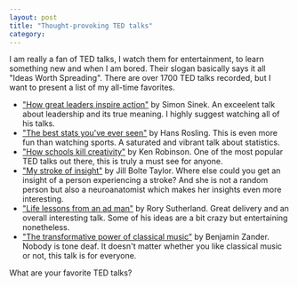 ```yaml
---
layout: post
title: "Thought-provoking TED talks"
category: 
---
```


I am really a fan of TED talks, I watch them for entertainment, to learn something new and when I am bored. Their slogan basically says it all "Ideas Worth Spreading". There are over 1700 TED talks recorded, but I want to present a list of my all-time favorites.

* ["How great leaders inspire action"](http://www.ted.com/talks/simon_sinek_how_great_leaders_inspire_action) by Simon Sinek. An exceelent talk about leadership and its true meaning. I highly suggest watching all of his talks.
* ["The best stats you've ever seen"](http://www.ted.com/talks/hans_rosling_shows_the_best_stats_you_ve_ever_seen) by Hans Rosling. This is even more fun than watching sports. A saturated and vibrant talk about statistics.
* ["How schools kill creativity"](http://www.ted.com/talks/ken_robinson_says_schools_kill_creativity) by Ken Robinson. One of the most popular TED talks out there, this is truly a must see for anyone.  
* ["My stroke of insight"](http://www.ted.com/talks/jill_bolte_taylor_s_powerful_stroke_of_insight) by Jill Bolte Taylor. Where else could you get an insight of a person experiencing a stroke? And she is not a random person but also a neuroanatomist which makes her insights even more interesting.
* ["Life lessons from an ad man"](http://www.ted.com/talks/rory_sutherland_life_lessons_from_an_ad_man) by Rory Sutherland. Great delivery and an overall interesting talk. Some of his ideas are a bit crazy but entertaining nonetheless.
* ["The transformative power of classical music"](http://www.ted.com/talks/benjamin_zander_on_music_and_passion) by Benjamin Zander. Nobody is tone deaf. It doesn't matter whether you like classical music or not, this talk is for everyone.

What are your favorite TED talks? 